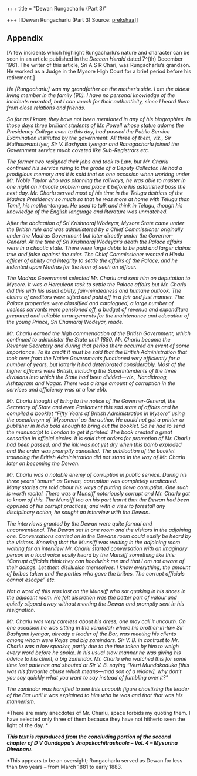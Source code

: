 +++
title = "Dewan Rungacharlu (Part 3)"

+++
[[Dewan Rungacharlu (Part 3)	Source: [prekshaa](https://www.prekshaa.in/dewan-rungacharlu-part3)]]







## Appendix

\[A few incidents which highlight Rungacharlu’s nature and character can be seen in an article published in the *Deccan Herald* dated 7^(th) December 1961. The writer of this article, Sri A S R Chari, was Rungacharlu’s grandson. He worked as a Judge in the Mysore High Court for a brief period before his retirement.\]

*He \[Rungacharlu\] was my grandfather on the mother’s side. I am the oldest living member in the family (90). I have no personal knowledge of the incidents narrated, but I can vouch for their authenticity, since I heard them from close relations and friends.*

*So far as I know, they have not been mentioned in any of his biographies. In those days three brilliant students of Mr. Powell whose statue adorns the Presidency College even to this day, had passed the Public Service Examination instituted by the government. All three of them, viz., Sir Muthuswami Iyer, Sir V. Bashyam Iyengar and Ranagacharlu joined the Government service much coveted like Sub-Registrars etc.*

*The former two resigned their jobs and took to Law, but Mr. Charlu continued his service rising to the grade of a Deputy Collector. He had a prodigious memory and it is said that on one occasion when working under Mr. Noble Taylor who was planning the railways, he was able to master in one night an intricate problem and place it before his astonished boss the next day. Mr. Charlu served most of his time in the Telugu districts of the Madras Presidency so much so that he was more at home with Telugu than Tamil, his mother-tongue. He used to talk and think in Telugu, though his knowledge of the English language and literature was unmatched.*

*After the abdication of Sri Krishnaraj Wodeyar, Mysore State came under the British rule and was administered by a Chief Commissioner originally under the Madras Government but later directly under the Governor-General. At the time of Sri Krishnaraj Wodeyar’s death the Palace affairs were in a chaotic state. There were large debts to be paid and larger claims true and false against the ruler. The Chief Commissioner wanted a Hindu officer of ability and integrity to settle the affairs of the Palace, and he indented upon Madras for the loan of such an officer.*

*The Madras Government selected Mr. Charlu and sent him on deputation to Mysore. It was a Herculean task to settle the Palace affairs but Mr. Charlu did this with his usual ability, fair-mindedness and humane outlook. The claims of creditors were sifted and paid off in a fair and just manner. The Palace properties were classified and catalogued, a large number of useless servants were pensioned off, a budget of revenue and expenditure prepared and suitable arrangements for the maintenance and education of the young Prince, Sri Chamaraj Wodeyar, made.*

*Mr. Charlu earned the high commendation of the British Government, which continued to administer the State until 1880. Mr. Charlu became the Revenue Secretary and during that period there occurred an event of some importance. To its credit it must be said that the British Administration that took over from the Native Governments functioned very efficiently for a number of years, but latterly it had deteriorated considerably. Most of the higher officers were British, including the Superintendents of the three divisions into which the State had been divided—viz., Nandidroog, Ashtagram and Nagar. There was a large amount of corruption in the services and efficiency was at a low ebb.*

*Mr. Charlu thought of bring to the notice of the Governer-General, the Secretary of State and even Parliament this sad state of affairs and he compiled a booklet “Fifty Years of British Administration in Mysore” using the pseudonym of ‘Mysorean’ as the author. He could not get a printer or publisher in India bold enough to bring out the booklet. So he had to send the manuscript to London to get it printed. The book created a great sensation in official circles. It is said that orders for promotion of Mr. Charlu had been passed, and the ink was not yet dry when this bomb exploded and the order was promptly cancelled. The publication of the booklet trouncing the British Administration did not stand in the way of Mr. Charlu later on becoming the Dewan.*

*Mr. Charlu was a notable enemy of corruption in public service. During his three years’ tenure*\* *as Dewan, corruption was completely eradicated. Many stories are told about his ways of putting down corruption. One such is worth recital. There was a Munsiff notoriously corrupt and Mr. Charlu got to know of this. The Munsiff too on his part learnt that the Dewan had been apprised of his corrupt practices; and with a view to forestall any disciplinary action, he sought an interview with the Dewan.*

*The interviews granted by the Dewan were quite formal and unconventional. The Dewan sat in one room and the visitors in the adjoining one. Conversations carried on in the Dewans room could easily be heard by the visitors. Knowing that the Munsiff was waiting in the adjoining room waiting for an interview Mr. Charlu started conversation with an imaginary person in a loud voice easily heard by the Munsiff something like this: “Corrupt officials think they can hoodwink me and that I am not aware of their doings. Let them disillusion themselves. I know everything, the amount of bribes taken and the parties who gave the bribes. The corrupt officials cannot escape” etc.*

*Not a word of this was lost on the Munsiff who sat quaking in his shoes in the adjacent room. He felt discretion was the better part of valour and quietly slipped away without meeting the Dewan and promptly sent in his resignation.*

*Mr. Charlu was very careless about his dress, one may call it uncouth. On one occasion he was sitting in the verandah where his brother-in-law Sir Bashyam Iyengar, already a leader of the Bar, was meeting his clients among whom were Rajas and big zamindars. Sir V. B. in contrast to Mr. Charlu was a low speaker, partly due to the time taken by him to weigh every word before he spoke. In his usual slow manner he was giving his advice to his client, a big zamindar. Mr. Charlu who watched this for some time lost patience and shouted at Sir V. B. saying “Verri Mundakoduka \[this was his favourite abuse which means—mad son of a widow\], why don’t you say quickly what you want to say instead of fumbling over it?”*

*The zamindar was horrified to see this uncouth figure chastising the leader of the Bar until it was explained to him who he was and that that was his mannerism.*

*There are many anecdotes of Mr. Charlu, space forbids my quoting them. I have selected only three of them because they have not hitherto seen the light of the day. *





***This text is reproduced from the concluding portion of the second chapter of D V Gundappa’s Jnapakachitrashaale – Vol. 4 – Mysurina Diwanaru.***

\*This appears to be an oversight; Rungacharlu served as Dewan for less than two years – from March 1881 to early 1883.












